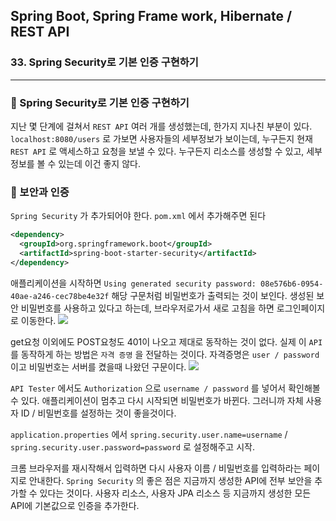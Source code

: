 ## Spring Boot, Spring Frame work, Hibernate / REST API

### 33. Spring Security로 기본 인증 구현하기

---

### 📌 Spring Security로 기본 인증 구현하기

지난 몇 단계에 걸쳐서 `REST API` 여러 개를 생성했는데, 한가지 지나친 부분이 있다.
`localhost:8080/users` 로 가보면 사용자들의 세부정보가 보이는데, 누구든지 현재 `REST API` 로 액세스하고 요청을 보낼 수 있다.
누구든지 리소스를 생성할 수 있고, 세부정보를 볼 수 있는데 이건 좋지 않다.

### 📌 보안과 인증

`Spring Security` 가 추가되어야 한다. `pom.xml` 에서 추가해주면 된다

```xml
<dependency>
  <groupId>org.springframework.boot</groupId>
  <artifactId>spring-boot-starter-security</artifactId>
</dependency>
```

애플리케이션을 시작하면 `Using generated security password: 08e576b6-0954-40ae-a246-cec78be4e32f` 해당 구문처럼 비밀번호가 출력되는 것이 보인다.
생성된 보안 비밀번호를 사용하고 있다고 하는데, 브라우저로가서 새로 고침을 하면 로그인페이지로 이동한다.
![](https://velog.velcdn.com/images/bibiboy/post/7cbca396-40b4-43bd-a05c-54b6b9dd9545/image.png)

get요청 이외에도 POST요청도 401이 나오고 제대로 동작하는 것이 없다.
실제 이 `API` 를 동작하게 하는 방법은 `자격 증명` 을 전달하는 것이다.
자격증명은 `user / password` 이고 비밀번호는 서버를 켰을때 나왔던 구문이다.
![](https://velog.velcdn.com/images/bibiboy/post/eece01e6-5f6a-4636-a231-4363aba6e06b/image.png)

`API Tester` 에서도 `Authorization` 으로 `username / password` 를 넣어서 확인해볼 수 있다.
애플리케이션이 멈추고 다시 시작되면 비밀번호가 바뀐다. 그러니까 자체 사용자 ID / 비밀번호를 설정하는 것이 좋을것이다.

`application.properties` 에서 `spring.security.user.name=username` / `spring.security.user.password=password` 로 설정해주고 시작.

크롬 브라우저를 재시작해서 입력하면 다시 사용자 이름 / 비밀번호를 입력하라는 페이지로 안내한다.
`Spring Security` 의 좋은 점은 지금까지 생성한 API에 전부 보안을 추가할 수 있다는 것이다. 사용자 리소스, 사용자 JPA 리소스 등 지금까지 생성한 모든 API에 기본값으로 인증을 추가한다.
